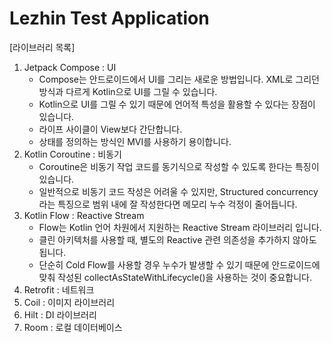 # Lezhin Test Application
[라이브러리 목록]<br>
1. Jetpack Compose : UI<br>
   - Compose는 안드로이드에서 UI를 그리는 새로운 방법입니다. XML로 그리던 방식과 다르게 Kotlin으로 UI를 그릴 수 있습니다.<br>
   - Kotlin으로 UI를 그릴 수 있기 때문에 언어적 특성을 활용할 수 있다는 장점이 있습니다.<br>
   - 라이프 사이클이 View보다 간단합니다.<br>
   - 상태를 정의하는 방식인 MVI를 사용하기 용이합니다.<br>
2. Kotlin Coroutine : 비동기<br>
    - Coroutine은 비동기 작업 코드를 동기식으로 작성할 수 있도록 한다는 특징이 있습니다.<br>
    - 일반적으로 비동기 코드 작성은 어려울 수 있지만, Structured concurrency라는 특징으로 범위 내에 잘 작성한다면 메모리 누수 걱정이 줄어듭니다.<br>
3. Kotlin Flow : Reactive Stream
   - Flow는 Kotlin 언어 차원에서 지원하는 Reactive Stream 라이브러리 입니다.<br>
   - 클린 아키텍처를 사용할 때, 별도의 Reactive 관련 의존성을 추가하지 않아도 됩니다.<br>
   - 단순히 Cold Flow를 사용할 경우 누수가 발생할 수 있기 때문에 안드로이드에 맞춰 작성된 collectAsStateWithLifecycle()을 사용하는 것이 중요합니다.<br>
4. Retrofit : 네트워크
5. Coil : 이미지 라이브러리
6. Hilt : DI 라이브러리
7. Room : 로컬 데이터베이스


